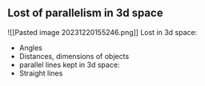 ## Lost of parallelism in 3d space
![[Pasted image 20231220155246.png]]
Lost in 3d space: 
- Angles
- Distances, dimensions of objects 
- parallel lines
kept in 3d space:
- Straight lines